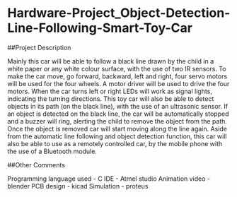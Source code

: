 # Hardware-Project_Object-Detection-Line-Following-Smart-Toy-Car

##Project Description

Mainly this car will be able to follow a black line drawn by the child in a white paper or any white 
colour surface, with the use of two IR sensors. To make the car move, go forward, backward, left 
and right, four servo motors will be used for the four wheels. A motor driver will be used to drive 
the four motors. When the car turns left or right LEDs will work as signal lights, indicating the 
turning directions.
This toy car will also be able to detect objects in its path (on the black line), with the use of an 
ultrasonic sensor. If an object is detected on the black line, the car will be automatically stopped 
and a buzzer will ring, alerting the child to remove the object from the path. Once the object is 
removed car will start moving along the line again. 
Aside from the automatic line following and object detection function, this car will also be able to 
use as a remotely controlled car, by the mobile phone with the use of a Bluetooth module.

##Other Comments

Programming language used - C 
 IDE - Atmel studio 
 Animation video - blender
 PCB design - kicad
 Simulation - proteus 


